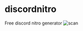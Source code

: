 # discordnitro

Free discord nitro generator
![scan](https://user-images.githubusercontent.com/91882962/135837536-eecd6306-f3cc-4e64-8bf5-0078315b9181.PNG)
